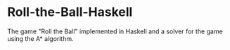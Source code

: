 # Roll-the-Ball-Haskell
The game "Roll the Ball" implemented in Haskell and a solver for the game using the A* algorithm.
